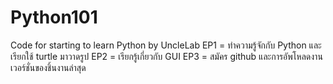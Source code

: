 # Python101
 Code for starting to learn Python by  UncleLab
EP1 = ทำความรู้จักกับ Python และเรียกใช้ turtle มาวาดรูป
EP2 = เรียกรู้เกี่ยวกับ GUI 
EP3 = สมัคร  github และการอัพโหลดงาน เวอร์ชั่นของชิ้นงานล่าสุด
